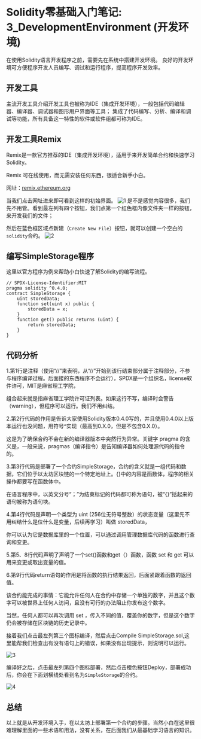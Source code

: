 # Solidity零基础入门笔记: 3_DevelopmentEnvironment (开发环境)
在使用Solidity语言开发程序之前，需要先在系统中搭建开发环境。
良好的开发环境可方便程序开发人员编写、调试和运行程序，提高程序开发效率。
## 开发工具
主流开发工具介绍开发工具也被称为IDE（集成开发环境），一般包括代码编辑器、编译器、调试器和图形用户界面等工具；
集成了代码编写、分析、编译和调试等功能，所有具备这一特性的软件或软件组都可称为IDE。
## 开发工具Remix
Remix是一款官方推荐的IDE（集成开发环境），适用于来开发简单合约和快速学习 Solidity。

Remix 可在线使用，而无需安装任何东西，很适合新手小白。

网址：[remix.ethereum.org](https://remix.ethereum.org)

当我们点击网址进来即可看到这样的初始界面。
![1](https://user-images.githubusercontent.com/119775358/205490815-89d404a2-8006-45b2-b93b-379b6eabac5d.png)
是不是感觉内容很多，我们先不用管。看到最左列有四个按钮，我们点第一个红色框内像文件夹一样的按钮，来开发我们的文件；

然后在蓝色框区域点新建（`Create New File`）按钮，就可以创建一个空白的`solidity`合约。
![2](https://user-images.githubusercontent.com/119775358/205491153-d6f925d6-4e3e-4b03-9520-c62ffa1f6d28.png)
## 编写SimpleStorage程序
这里以官方程序为例来帮助小白快速了解Solidity的编写流程。
```solidity
// SPDX-License-Identifier:MIT
pragma solidity ^0.4.0;
contract SimpleStorage {
    uint storedData;
    function set(uint x) public {
        storedData = x;
    }
    function get() public returns (uint) {
        return storedData;
    }
}
```
## 代码分析
1.第1行是注释（使用“//”来表明，从“//”开始到该行结束部分属于注释部分，不参与程序编译过程。后面接的东西程序不会运行），SPDX是一个组织名，license软件许可，MIT是麻省理工学院，

组合起来就是指麻省理工学院许可证列表。如果这行不写，编译时会警告（warning），但程序可以运行。我们不用纠结。

2.第2行代码的作用是告诉大家使用Solidity版本0.4.0写的，并且使用0.4.0以上版本运行也没问题，用符号^实现（最高到0.X.0，但是不包含0.X.0）。

这是为了确保合约不会在新的编译器版本中突然行为异常。关键字 pragma 的含义是，一般来说，pragmas（编译指令）是告知编译器如何处理源代码的指令的。

3.第3行代码是部署了一个合约SimpleStorage，合约的含义就是一组代码和数据，它们位于以太坊区块链的一个特定地址上。{}中的内容是函数体，程序的相关操作都要写在函数体中。

在语言程序中，以英文分号“；”为结束标记的代码都可称为语句，被“{}”括起来的语句被称为语句块。

4.第4行代码是声明一个类型为 uint (256位无符号整数）的状态变量（这里先不用纠结什么是位什么是变量，后续再学习）叫做 storedData，

你可以认为它是数据库里的一个位置，可以通过调用管理数据库代码的函数进行查询和变更。

5.第5、8行代码声明了声明了一个set()函数和get（）函数，函数 set 和 get 可以用来变更或取出变量的值。

6.第9行代码return语句的作用是将函数的执行结果返回，后面紧跟着函数的返回值。

该合约能完成的事情：它能允许任何人在合约中存储一个单独的数字，并且这个数字可以被世界上任何人访问，且没有可行的办法阻止你发布这个数字。

当然，任何人都可以再次调用 set ，传入不同的值，覆盖你的数字，但是这个数字仍会被存储在区块链的历史记录中。

接着我们点击最左列第三个图标编译，然后点击Compile SimpleStorage.sol,这里能帮我们检查出有没有语句上的错误，如果没有出现提示，则说明可以运行。

![3](https://user-images.githubusercontent.com/119775358/205493124-5f5b97e7-3804-4fcb-966d-68b436cfe199.png)

编译好之后，点击最左列第四个图标部署，然后点击橙色按钮Deploy，部署成功后，你会在下面划横线处看到名为`SimpleStorage`的合约。

![4](https://user-images.githubusercontent.com/119775358/205493507-6d5378ca-dc52-490c-98fc-eded8e6174c6.png)

## 总结
以上就是从开发环境入手，在以太坊上部署第一个合约的步骤。当然小白在这里很难理解里面的一些术语和用法，没有关系，在后面我们从最基础学习语言的知识。



